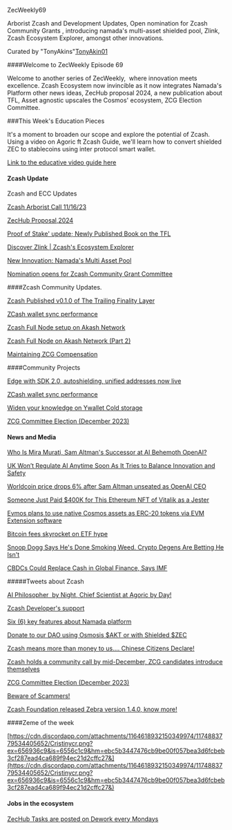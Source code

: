 ZecWeekly69 


Arborist Zcash and Development Updates, Open nomination for Zcash Community Grants , introducing namada's multi-asset shielded pool, Zlink, Zcash Ecosystem Explorer, amongst other innovations. 



Curated by "TonyAkins"[TonyAkin01](https://twitter.com/TonyAkins01)




####Welcome to ZecWeekly Episode 69


Welcome to another series of ZecWeekly,  where innovation meets excellence. Zcash Ecosystem now invincible as it now integrates Namada's Platform other news ideas, ZecHub proposal 2024, a new publication about TFL, Asset agnostic upscales the Cosmos' ecosystem, ZCG Election Committee.


###This Week's Education Pieces


It's a moment to broaden our scope and explore the potential of Zcash. Using a video on Agoric ft Zcash Guide, we'll learn how to convert shielded ZEC to stablecoins using inter protocol smart wallet.


[Link to the educative video guide here](https://www.youtube.com/watch?v=ndFcZStt_Zw)



#### Zcash Update


Zcash and ECC Updates


[Zcash Arborist Call 11/16/23](https://www.youtube.com/watch?v=rxr4Gvna680)


[ZecHub Proposal,2024](https://forum.zcashcommunity.com/t/zechub-proposal-2024/46077)


[Proof of Stake' update; Newly Published Book on the TFL](https://twitter.com/ElectricCoinCo/status/1724948800316318065)


[Discover Zlink | Zcash's Ecosystem Explorer](https://zlink.click/#network)


[New Innovation: Namada's Multi Asset Pool](https://vxtwitter.com/ZecHub/status/1724463175540634069)



[Nomination opens for Zcash Community Grant Committee](https://zfnd.org/opening-nominations-for-the-zcash-community-grants-committee-december-2023/)



####Zcash Community Updates.


[Zcash Published v0.1.0 of The Trailing Finality Layer](https://forum.zcashcommunity.com/t/the-trailing-finality-layer/45133/15?u=dismad)


[ZCash wallet sync performance](https://forum.zcashcommunity.com/t/zcash-wallet-sync-performance/46012/60)


[Zcash Full Node setup on Akash Network](https://www.youtube.com/watch?v=SVekeNU6_-g)


[Zcash Full Node on Akash Network (Part 2)](https://www.youtube.com/watch?v=fzR6oa_3l3k)


[Maintaining ZCG Compensation](https://forum.zcashcommunity.com/t/maintaining-zcg-compensation/46067?utm_source=dlvr.it&utm_medium=twitter)



####Community Projects


[Edge with SDK 2.0, autoshielding, unified addresses now live](https://forum.zcashcommunity.com/t/edge-with-sdk-2-0-autoshielding-unified-addresses-now-live/46010)


[ZCash wallet sync performance](https://forum.zcashcommunity.com/t/zcash-wallet-sync-performance/46012/60)


[Widen your knowledge on Ywallet Cold storage](https://youtu.be/hJaAccp-77k?feature=shared) 


[ZCG Committee Election (December 2023)](https://forum.zcashcommunity.com/t/zcg-committee-election-december-2023/46047)



#### News and Media


[Who Is Mira Murati, Sam Altman's Successor at AI Behemoth OpenAI?](https://decrypt.co/206585)


[UK Won’t Regulate AI Anytime Soon As It Tries to Balance Innovation and Safety](https://decrypt.co/206580)


[Worldcoin price drops 6% after Sam Altman unseated as OpenAI CEO](https://www.theblock.co/post/263611/worldcoin-price-drops-6-after-sam-altman-unseated-as-openai-ceo)


[Someone Just Paid $400K for This Ethereum NFT of Vitalik as a Jester](https://decrypt.co/206475/someone-just-paid-400k-ethereum-nft-vitalik-jester)


[Evmos plans to use native Cosmos assets as ERC-20 tokens via EVM Extension software](https://www.theblock.co/post/263452/evmos-plans-to-use-native-cosmos-assets-as-erc-20-tokens-via-evm-extension-software)



[Bitcoin fees skyrocket on ETF hype](https://cointelegraph.com/news/bitcoin-fees-skyrocket-etf-hype)



[Snoop Dogg Says He's Done Smoking Weed. Crypto Degens Are Betting He Isn't](https://decrypt.co/206425/snoop-dogg-says-done-smoking-weed-crypto-degens-betting-isnt)


[CBDCs Could Replace Cash in Global Finance, Says IMF](https://decrypt.co/206351/cbdcs-could-replace-cash-in-global-finance-says-imf)



#####Tweets about Zcash


[AI Philosopher  by Night, Chief Scientist at Agoric by Day!](https://twitter.com/zooko/status/1725222819745677794)


[Zcash Developer's support](https://twitter.com/ZcashForum/status/1724994471597846830)


[Six (6) key features about Namada platform](https://twitter.com/ZecHub/status/1724079403037024673)



[Donate to our DAO using Osmosis $AKT or with Shielded $ZEC](https://twitter.com/ZecHub/status/1724877935016910967)


[Zcash means more than money to us…. Chinese Citizens Declare!](https://twitter.com/zooko/status/1724832522054287422)


[Zcash holds a community call by mid-December, ZCG candidates introduce themselves](https://twitter.com/ZcashFoundation/status/1724488377745949020)


[ZCG Committee Election (December 2023)](https://twitter.com/ZcashForum/status/1724458952455569798)


[Beware of Scammers!](https://twitter.com/ZcashForum/status/1724414269805170941)


[Zcash Foundation released Zebra version 1.4.0, know more!](https://twitter.com/ZcashFoundation/status/1724168205432762834)



####Zeme of the week


[https://cdn.discordapp.com/attachments/1164618932150349974/1174883779534405652/Cristinycr.png?ex=656936c9&is=6556c1c9&hm=ebc5b3447476cb9be00f057bea3d6fcbeb3cf287ead4ca689f94ec21d2cffc27&](https://cdn.discordapp.com/attachments/1164618932150349974/1174883779534405652/Cristinycr.png?ex=656936c9&is=6556c1c9&hm=ebc5b3447476cb9be00f057bea3d6fcbeb3cf287ead4ca689f94ec21d2cffc27&)



#### Jobs in the ecosystem



[ZecHub Tasks are posted on Dework every Mondays](https://app.dework.xyz/zechub-2424)